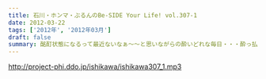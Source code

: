 ```yaml
---
title: 石川・ホンマ・ぶるんのBe-SIDE Your Life! vol.307-1
date: 2012-03-22
tags: ['2012年', '2012年03月']
draft: false
summary: 酩酊状態になるって最近ないなぁ～～と思いながらの酔いどれな毎日・・・酔っ払いって何なんでしょうね。ＮＡＭＡＥ
---
```


http://project-phi.ddo.jp/ishikawa/ishikawa307_1.mp3
